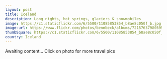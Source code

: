 ```yaml
---
layout: post
title: Iceland
description: Long nights, hot springs, glaciers & snowmobiles
image: https://c1.staticflickr.com/6/5500/11085853854_b8ae8c050f_b.jpg
image-url: https://www.flickr.com/photos/bennbeck/albums/72157637980595295
thumbSquare: https://c1.staticflickr.com/6/5500/11085853854_b8ae8c050f_q.jpg
country: Iceland
---
```


Awaiting content... Click on photo for more travel pics